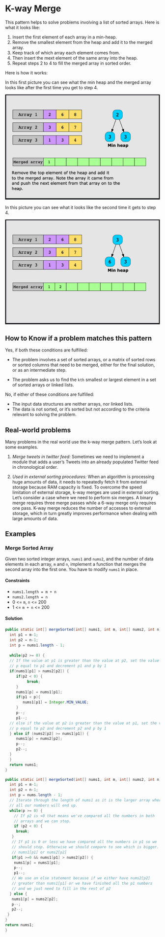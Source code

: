 # K-way Merge

This pattern helps to solve problems involving a list of sorted arrays. Here is
what it looks like: 

1. Insert the first element of each array in a min-heap. 
2. Remove the smallest element from the heap and add it to the merged array.
3. Keep track of which array each element comes from.
4. Then insert the mext element of the same array into the heap. 
5. Repeat steps 2 to 4 to fill the merged array in sorted order. 

Here is how it works: 

In this first picture you can see what the min heap and the merged array looks
like  after the first time you get to step 4. 

![K-wayMerge](kwaymerge1.png "K-way merge, after first time it gets to step 4.")

In this picture you can see what it looks like the second time it gets to step
4.

![K-wayMerge](kwaymerge2.png "K-way merge, second time it gest to step 4.")

## How to Know if a problem matches this pattern

Yes, if both these conditions are fulfilled:
* The problem involves a set of sorted arrays, or a matrix of sorted rows or 
sorted columns that need to be merged, either for the final solution, or as an 
intermediate step.

* The problem asks us to find the `kth` smallest or largest element in a set 
of sorted arrays or linked lists.

No, if either of these conditions are fulfilled:

* The input data structures are neither arrays, nor linked lists.
* The data is not sorted, or it’s sorted but not according to the criteria 
relevant to solving the problem.

## Real-world problems
Many problems in the real world use the k-way merge pattern. Let’s look at some examples.

1. *Merge tweets in twitter feed:* Sometimes we need to implement a module that 
adds a user’s Tweets into an already populated Twitter feed in chronological order.

1. *Used in external sorting procedures:* When an algorithm is processing huge 
amounts of data, it needs to repeatedly fetch it from external storage because 
RAM capacity is fixed. To overcome the speed limitation of external storage, 
k-way merges are used in external sorting. Let’s consider a case where we need 
to perform six merges. A binary merge requires three merge passes while a 
6-way merge only requires one pass. K-way merge reduces the number of accesses 
to external storage, which in turn greatly improves performance when dealing 
with large amounts of data.

## Examples

### Merge Sorted Array
Given two sorted integer arrays, `nums1` and `nums2`, and the number of data 
elements in each array, `m` and `n`, implement a function that merges the 
second array into the first one. You have to modify `nums1` in place.

#### Constraints
* `nums1.length = m + n`
* `nums2.length = n`
* 0 <= `m`, `n` <= 200
* 1 <= `m + n` <= 200

#### Solution

```java
public static int[] mergeSorted(int[] nums1, int m, int[] nums2, int n) {
  int p1 = m-1;
  int p2 = n-1;
  int p = nums1.length - 1;

  while(p2 >= 0) {
  // If the value at p1 is greater than the value at p2, set the value at
  // p equal to p1 and decrement p1 and p by 1
  if(nums1[p1] > nums2[p2]) {
     if(p2 < 0) {
          break;
     }
     nums1[p] = nums1[p1];
     if(p1 < p){
        nums1[p1] = Integer.MIN_VALUE;
     }
     p--;
     p1--;
  // else if the value at p2 is greater than the value at p1, set the value at 
  // p equal to p2 and decrement p2 and p by 1
  } else if (nums2[p2] >= nums1[p1]) {
     nums1[p] = nums2[p2];
     p--;
     p2--;
  }
  }
  return nums1;
}
```

```java
public static int[] mergeSorted(int[] nums1, int m, int[] nums2, int n) {
  int p1 = m-1;
  int p2 = n-1;
  int p = nums.length - 1;
  // Iterate through the length of nums1 as it is the larger array where
  // all our numbers will end up.
  while(p >= 0) {
    // If p2 is <0 that means we've compared all the numbers in both
    // arrays and we can stop.
    if (p2 < 0) {
     break;
   }
   // If p1 is 0 or less we have compared all the numbers in p1 so we 
   // should stop. Otherwise we should compare to see which is bigger. 
   // nums1[p1] or nums2[p2]
   if(p1 >=0 && nums1[p1] > nums2[p2]) {
    nums1[p] = nums1[p1];
    p--;
    p1--;
   // We use an else statement because if we either have nums2[p2] 
   // greater than nums1[p1] or we have finished all the p1 numbers
   // and we just need to fill in the rest of p2 
  } else {
   nums1[p] = nums2[p2];
   p--;
   p2--;
 }
}
return nums1;
}
```
